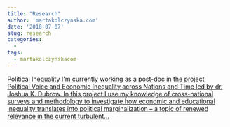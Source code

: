 ```yaml
---
title: "Research"
author: 'martakolczynska.com'
date: '2018-07-07'
slug: research
categories:
  - 
tags:
  - martakolczynskacom
---
```


[Political Inequality I'm currently working as a post-doc in the project Political Voice and Economic Inequality across Nations and Time led by dr. Joshua K. Dubrow. In this project I use my knowledge of cross-national surveys and methodology to investigate how economic and educational inequality translates into political marginalization – a topic of renewed relevance in the current turbulent...<click to read more>](https://martakolczynska.com/research/)

